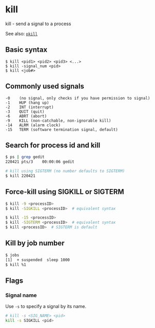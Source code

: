 # kill

kill - send a signal to a process

See also: [`pkill`](pkill.md)

## Basic syntax
```
$ kill <pid1> <pid2> <pid3> <...>
$ kill -signal_num <pid>
$ kill <job#>
```

## Commonly used signals
```
-0    (no signal, only checks if you have permission to signal)
-1    HUP (hang up)
-2    INT (interrupt)
-3    QUIT (quit)
-6    ABRT (abort)
-9    KILL (non-catchable, non-ignorable kill)
-14   ALRM (alarm clock)
-15   TERM (software termination signal, default)
```

## Search for process id and kill
```bash
$ ps | grep gedit
220421 pts/3    00:00:06 gedit

# kill using SIGTERM (no number defaults to SIGTERM)
$ kill 220421
```

## Force-kill using SIGKILL or SIGTERM
```bash
$ kill -9 <processID>
$ kill -SIGKILL <processID>  # equivalent syntax

$ kill -15 <processID>
$ kill -SIGTERM <processID>  # equivalent syntax
$ kill <processID>  # SIGTERM is default
```

## Kill by job number
```bash
$ jobs
[1]  + suspended  sleep 1000
$ kill %1
```

## Flags

### Signal name
Use `-s` to specify a signal by its name.
```bash
# kill -s <SIG_NAME> <pid>
kill -s SIGKILL <pid>
```
